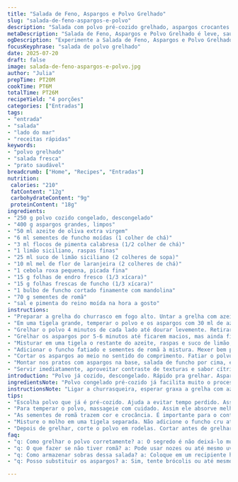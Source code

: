 ```yaml
---
title: "Salada de Feno, Aspargos e Polvo Grelhado"
slug: "salada-de-feno-aspargos-e-polvo"
description: "Salada com polvo pré-cozido grelhado, aspargos crocantes e feno fresco em fatias finas. Temperada com azeite, suco e raspas de limão, mel e especiarias com toque picante. Grãos vermelhos de romã dão crocância e cor. Mistura aroma das sementes de funcho moídas com o frescor do endro. Fácil, rápida de fazer, serve quatro pessoas como entrada leve, sem glúten, laticínios, ovos e nozes."
metaDescription: "Salada de Feno, Aspargos e Polvo Grelhado é leve, saudável e cheia de sabor. Ideal para entradas com um toque Mediterrâneo."
ogDescription: "Experimente a Salada de Feno, Aspargos e Polvo Grelhado. Rápida, saudável e perfeita para servir como entrada."
focusKeyphrase: "salada de polvo grelhado"
date: 2025-07-20
draft: false
image: salada-de-feno-aspargos-e-polvo.jpg
author: "Julia"
prepTime: PT20M
cookTime: PT6M
totalTime: PT26M
recipeYield: "4 porções"
categories: ["Entradas"]
tags:
- "entrada"
- "salada"
- "lado do mar"
- "receitas rápidas"
keywords:
- "polvo grelhado"
- "salada fresca"
- "prato saudável"
breadcrumb: ["Home", "Recipes", "Entradas"]
nutrition: 
 calories: "210"
 fatContent: "12g"
 carbohydrateContent: "9g"
 proteinContent: "18g"
ingredients:
- "250 g polvo cozido congelado, descongelado"
- "400 g aspargos grandes, limpos"
- "50 ml azeite de oliva extra virgem"
- "6 ml sementes de funcho moídas (1 colher de chá)"
- "3 ml flocos de pimenta calabresa (1/2 colher de chá)"
- "1 limão siciliano, raspas finas"
- "25 ml suco de limão siciliano (2 colheres de sopa)"
- "10 ml mel de flor de laranjeira (2 colheres de chá)"
- "1 cebola roxa pequena, picada fina"
- "15 g folhas de endro fresco (1/3 xícara)"
- "15 g folhas frescas de funcho (1/3 xícara)"
- "1 bulbo de funcho cortado finamente com mandolina"
- "70 g sementes de romã"
- "sal e pimenta do reino moída na hora a gosto"
instructions:
- "Preparar a grelha do churrasco em fogo alto. Untar a grelha com azeite para não grudar."
- "Em uma tigela grande, temperar o polvo e os aspargos com 30 ml de azeite, sementes de funcho moídas, flocos de pimenta calabresa. Sal e pimenta do reino a gosto."
- "Grelhar o polvo 4 minutos de cada lado até dourar levemente. Retirar e colocar em um prato."
- "Grelhar os aspargos por 5-6 minutos até ficarem macios, mas ainda firmes. Reservar junto do polvo."
- "Misturar em uma tigela o restante do azeite, raspas e suco de limão, mel, cebola, funcho e endro picados. Ajustar sal e pimenta."
- "Adicionar o funcho fatiado e sementes de romã à mistura. Mexer bem para incorporar sabores."
- "Cortar os aspargos ao meio no sentido do comprimento. Fatiar o polvo em rodelas, mantendo as pontas das tentáculos intactas para apresentação."
- "Montar nos pratos com aspargos na base, salada de funcho por cima, e o polvo disposto artisticamente."
- "Servir imediatamente, aproveitar contraste de texturas e sabor cítrico."
introduction: "Polvo já cozido, descongelado. Rápido pra grelhar. Aspargos fresquinhos, limpos, com aquela crocância gostosa. Mistura de temperos simples. Azeite, limão, um pouco de mel pra equilibrar o ácido. Funcho fresco cortado fino pra textura, aroma. Sementes da romã pra estalar na boca, cor vibrante. Um punhado de sementes de funcho moídas, flocos de pimenta pra levantar o sabor. Tudo quase cru, só grelhando pra apagar o frio do polvo, tostar o aspargo, aroma subindo. Prato leve, sem complicação, sem ingredientes alérgicos comuns. Salada que parece simples, mas tem muita coisa acontecendo. Dá vontade de repetir, serve de entrada quando chega visita, cure a vontade de comer algo saudável, fresco, com um toque Mediterrâneo. Fácil de fazer na sua churrasqueira ou na grelha da cozinha."
ingredientsNote: "Polvo congelado pré-cozido já facilita muito o processo, evita tempo e erro no cozimento. Escolher aspargos firmes, com pontas fechadas, evita que fiquem murchos depois de grelhados. O funcho é ingrediente que pode ser difícil de encaixar em algumas refeições, mas aqui faz papel duplo: aroma e textura, em fatias finíssimas com mandolina fica delicado. A romã não é só enfeite, traz um contraste de cor e crocância que contrasta com o polvo macio. Mel e suco de limão equilibram acidez para que o prato tenha brilho no paladar. A pimenta calabresa dá um toque picante leve que esquenta sem dominar. Azeite extra virgem de qualidade faz diferença, recomenda-se escolher um com sabor frutado, para não brigar com os outros ingredientes."
instructionsNote: "Ligar a churrasqueira, esperar graxa a grelha com azeite para não grudar. Temperar os ingredientes na tigela, massagear o polvo delicadamente, envolver os aspargos. Grelhar o polvo até que fique levemente dourado, não mais que 9 minutos no total, cuidado para não ressecar. Aspargos vão ficar crocantes, grelhar rápido, não mais que 6 minutos. Misturar o molho no bowl separado, incorporar tudo menos os ingredientes crus por último para que não murchem. Cortar o polvo depois da grelha para não quebrar a textura. Montar pratos para apresentação, usar as pontinhas das tentáculos para efeito visual. Servir o mais rápido possível para aproveitar aromas frescos, texturas e temperatura ideal."
tips:
- "Escolha polvo que já é pré-cozido. Ajuda a evitar tempo perdido. Assim fica fácil. Aspargos, escolha os firmes. Pontas fechadas são melhores."
- "Para temperar o polvo, massageie com cuidado. Assim ele absorve melhor os sabores. O azeite extra virgem agrega. Use um de sabor frutado."
- "As sementes de romã trazem cor e crocância. É importante para o contraste. O funcho fatiado fino dá textura. Use mandolina para cortar."
- "Misture o molho em uma tigela separada. Não adicione o funcho cru até a salada estar pronta. Isso evita que murche e fique sem graça."
- "Depois de grelhar, corte o polvo em rodelas. Cortar antes de grelhar pode deixá-lo seco. No prato, apresente com as pontas dos tentáculos visíveis."
faq:
- "q: Como grelhar o polvo corretamente? a: O segredo é não deixá-lo muito tempo na grelha. Quatro minutos de cada lado é ideal. Garanta que ele não resseque."
- "q: O que fazer se não tiver romã? a: Pode usar nozes ou até mesmo uvas passas. Outros ingredientes como a azeitona também podem dar um toque interessante."
- "q: Como armazenar sobras dessa salada? a: Coloque em um recipiente hermético. Pode ficar na geladeira. Consuma em até dois dias para manter o frescor."
- "q: Posso substituir os aspargos? a: Sim, tente brócolis ou até mesmo abobrinha. Esses também vão bem na grelha. O importante é ter uma textura crocante."

---
```

